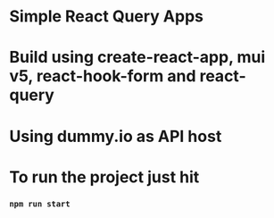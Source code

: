 # Simple React Query Apps

# Build using create-react-app, mui v5, react-hook-form and react-query
# Using dummy.io as API host
# To run the project just hit
### `npm run start`
